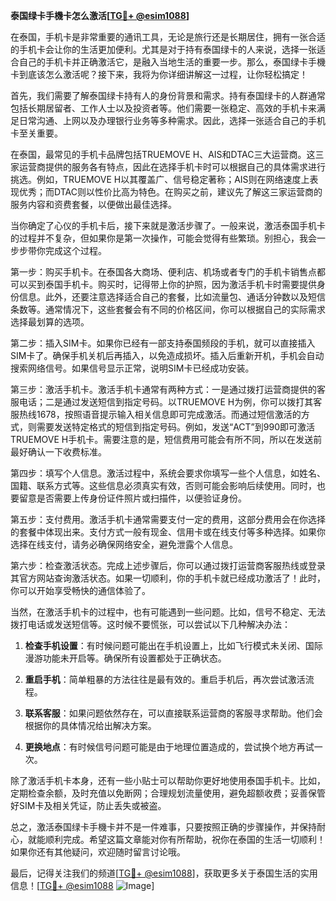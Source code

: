 **泰国绿卡手機卡怎么激活[[TG💪+ @esim1088](https://t.me/s/esim1088)]**

在泰国，手机卡是非常重要的通讯工具，无论是旅行还是长期居住，拥有一张合适的手机卡会让你的生活更加便利。尤其是对于持有泰国绿卡的人来说，选择一张适合自己的手机卡并正确激活它，是融入当地生活的重要一步。那么，泰国绿卡手機卡到底该怎么激活呢？接下来，我将为你详细讲解这一过程，让你轻松搞定！

首先，我们需要了解泰国绿卡持有人的身份背景和需求。持有泰国绿卡的人群通常包括长期居留者、工作人士以及投资者等。他们需要一张稳定、高效的手机卡来满足日常沟通、上网以及办理银行业务等多种需求。因此，选择一张适合自己的手机卡至关重要。

在泰国，最常见的手机卡品牌包括TRUEMOVE H、AIS和DTAC三大运营商。这三家运营商提供的服务各有特点，因此在选择手机卡时可以根据自己的具体需求进行挑选。例如，TRUEMOVE H以其覆盖广、信号稳定著称；AIS则在网络速度上表现优秀；而DTAC则以性价比高为特色。在购买之前，建议先了解这三家运营商的服务内容和资费套餐，以便做出最佳选择。

当你确定了心仪的手机卡后，接下来就是激活步骤了。一般来说，激活泰国手机卡的过程并不复杂，但如果你是第一次操作，可能会觉得有些繁琐。别担心，我会一步步带你完成这个过程。

第一步：购买手机卡。在泰国各大商场、便利店、机场或者专门的手机卡销售点都可以买到泰国手机卡。购买时，记得带上你的护照，因为激活手机卡时需要提供身份信息。此外，还要注意选择适合自己的套餐，比如流量包、通话分钟数以及短信条数等。通常情况下，这些套餐会有不同的价格区间，你可以根据自己的实际需求选择最划算的选项。

第二步：插入SIM卡。如果你已经有一部支持泰国频段的手机，就可以直接插入SIM卡了。确保手机关机后再插入，以免造成损坏。插入后重新开机，手机会自动搜索网络信号。如果信号显示正常，说明SIM卡已经成功安装。

第三步：激活手机卡。激活手机卡通常有两种方式：一是通过拨打运营商提供的客服电话；二是通过发送短信到指定号码。以TRUEMOVE H为例，你可以拨打其客服热线1678，按照语音提示输入相关信息即可完成激活。而通过短信激活的方式，则需要发送特定格式的短信到指定号码。例如，发送“ACT”到990即可激活TRUEMOVE H手机卡。需要注意的是，短信费用可能会有所不同，所以在发送前最好确认一下收费标准。

第四步：填写个人信息。激活过程中，系统会要求你填写一些个人信息，如姓名、国籍、联系方式等。这些信息必须真实有效，否则可能会影响后续使用。同时，也要留意是否需要上传身份证件照片或扫描件，以便验证身份。

第五步：支付费用。激活手机卡通常需要支付一定的费用，这部分费用会在你选择的套餐中体现出来。支付方式一般有现金、信用卡或在线支付等多种选择。如果你选择在线支付，请务必确保网络安全，避免泄露个人信息。

第六步：检查激活状态。完成上述步骤后，你可以通过拨打运营商客服热线或登录其官方网站查询激活状态。如果一切顺利，你的手机卡就已经成功激活了！此时，你可以开始享受畅快的通信体验了。

当然，在激活手机卡的过程中，也有可能遇到一些问题。比如，信号不稳定、无法拨打电话或发送短信等。这时候不要慌张，可以尝试以下几种解决办法：

1. **检查手机设置**：有时候问题可能出在手机设置上，比如飞行模式未关闭、国际漫游功能未开启等。确保所有设置都处于正确状态。

2. **重启手机**：简单粗暴的方法往往是最有效的。重启手机后，再次尝试激活流程。

3. **联系客服**：如果问题依然存在，可以直接联系运营商的客服寻求帮助。他们会根据你的具体情况给出解决方案。

4. **更换地点**：有时候信号问题可能是由于地理位置造成的，尝试换个地方再试一次。

除了激活手机卡本身，还有一些小贴士可以帮助你更好地使用泰国手机卡。比如，定期检查余额，及时充值以免断网；合理规划流量使用，避免超额收费；妥善保管好SIM卡及相关凭证，防止丢失或被盗。

总之，激活泰国绿卡手機卡并不是一件难事，只要按照正确的步骤操作，并保持耐心，就能顺利完成。希望这篇文章能对你有所帮助，祝你在泰国的生活一切顺利！如果你还有其他疑问，欢迎随时留言讨论哦。

最后，记得关注我们的频道[[TG💪+ @esim1088](https://t.me/s/esim1088)]，获取更多关于泰国生活的实用信息！[[TG💪+ @esim1088](https://t.me/s/esim1088) ![Image](https://i.postimg.cc/4NQfJmqS/Snipaste-2025-05-13-00-14-12.png)]